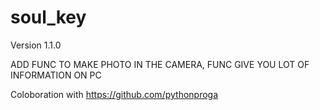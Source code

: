 # soul_key

Version 1.1.0

ADD FUNC TO MAKE PHOTO IN THE CAMERA, FUNC GIVE YOU LOT OF INFORMATION ON PC 

Coloboration with https://github.com/pythonproga
